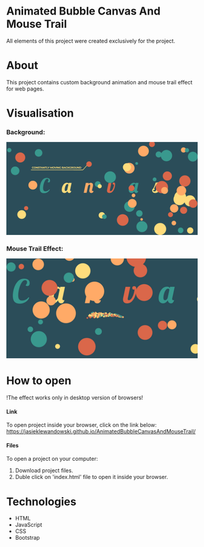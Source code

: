 # Animated Bubble Canvas And Mouse Trail
All elements of this project were created exclusively for the project. 

# About
This project contains custom background animation and mouse trail effect for web pages. 


# Visualisation
  
### Background: 
  
![fullimage](/readme-pictures/background_2.png)
  
### Mouse Trail Effect:  
  
![fullimage](/readme-pictures/mouse_trail_3.jpg)
  
  
# How to open
!The effect works only in desktop version of browsers!

#### Link
To open project inside your browser, click on the link below:   
https://jasieklewandowski.github.io/AnimatedBubbleCanvasAndMouseTrail/
 
#### Files
To open a project on your computer:
1. Download project files.  
2. Duble click on 'index.html' file to open it inside your browser.  
  
    
# Technologies
  
* HTML
* JavaScript 
* CSS
* Bootstrap
